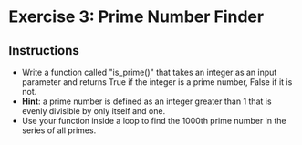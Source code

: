 # Exercise 3: Prime Number Finder #

## Instructions ##
- Write a function called "is_prime()" that takes an integer as an input parameter and returns True if the integer is a prime number, False if it is not.
- **Hint**: a prime number is defined as an integer greater than 1 that is evenly divisible by only itself and one.
- Use your function inside a loop to find the 1000th prime number in the series of all primes.
